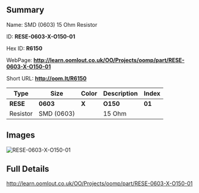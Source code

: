 

## Summary
 
Name:  SMD (0603) 15 Ohm Resistor 

ID: __RESE-0603-X-O150-01__

Hex ID: __R6150__

WebPage: __http://learn.oomlout.co.uk/OO/Projects/oomp/part/RESE-0603-X-O150-01__

Short URL: __http://oom.lt/R6150__


| Type   | Size   | Color   | Description   | Index   |    
| ----- | ------   | ------   | -----   | ----   |    
| __RESE__   					| __0603__   					| __X__    						| __O150__    					| __01__ |    
| Resistor		| SMD (0603)	| 		| 15 Ohm	| 	|

## Images
![RESE-0603-X-O150-01](http://oomlout.com/oomp-gen/parts/RESE-0603-X-O150-01/RESE-0603-X-O150-01_420.jpg)

## Full Details

 http://learn.oomlout.co.uk/OO/Projects/oomp/part/RESE-0603-X-O150-01

